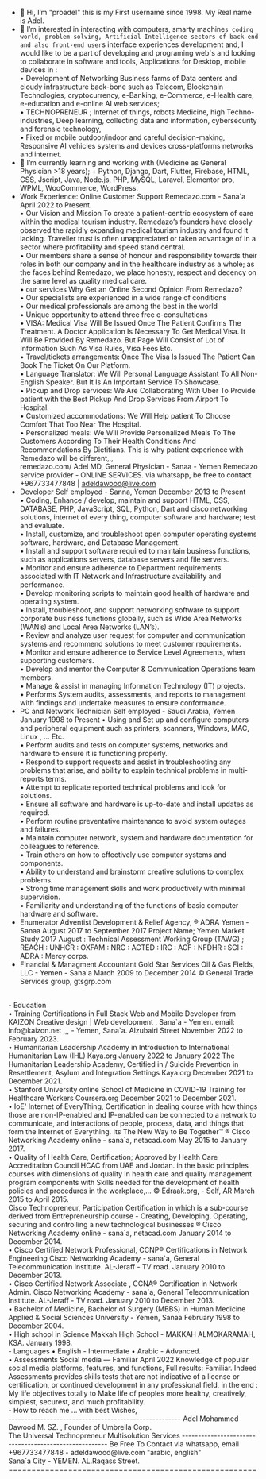 - 👋 Hi, I’m "proadel" this is my First username since 1998. My Real name is Adel.
- 👀 I’m interested in interacting with computers, smarty machine`s coding world, problem-solving, Artificial Intelligence sectors of back-end and also front-end user`s interface experiences development and, I would like to be a part of developing and programing web`s and looking to collaborate in software and tools, Applications for Desktop, mobile devices in :<br>• Development of Networking Business farms of Data centers and cloudy infrastructure back-bone such as Telecom, Blockchain Technologies, cryptocurrency, e-Banking, e-Commerce, e-Health care, e-education and e-online AI web services;<br>• TECHNOPRENEUR ; Internet of things, robots Medicine, high Techno-industries, Deep learning, collecting data and information, cybersecurity and forensic technology,<br>• Fixed or mobile outdoor/indoor and careful decision-making, Responsive AI vehicles systems and devices cross-platforms networks and internet.
- 🌱 I’m currently learning and working with (Medicine as General Physician >18 years); + Python, Django, Dart, Flutter, Firebase, HTML, CSS, Jscript, Java, Node.js, PHP, MySQL, Laravel, Elementor pro, WPML, WooCommerce, WordPress.<br>
- Work Experience: Online Customer Support Remedazo.com - Sana`a April 2022 to Present. <br>  • Our Vision and Mission To create a patient-centric ecosystem of care within the medical tourism industry. Remedazo’s founders have closely observed the rapidly expanding medical tourism industry and found it lacking. Traveller trust is often unappreciated or taken advantage of in a sector where profitability and speed stand central. <br>  • Our members share a sense of honour and responsibility towards their roles in both our company and in the healthcare industry as a whole; as the faces behind Remedazo, we place honesty, respect and decency on the same level as quality medical care. <br>  • our services Why Get an Online Second Opinion From Remedazo? <br>  • Our specialists are experienced in a wide range of conditions <br> • Our medical professionals are among the best in the world <br> • Unique opportunity to attend three free e-consultations <br>  • VISA: Medical Visa Will Be Issued Once The Patient Confirms The Treatment. A Doctor Application Is Necessary To Get Medical Visa. It Will Be Provided By Remedazo. But Page Will Consist of Lot of Information Such As Visa Rules, Visa Fees Etc. <br>  • Travel/tickets arrangements: Once The Visa Is Issued The Patient Can Book The Ticket On Our Platform. <br>  • Language Translator: We Will Personal Language Assistant To All Non-English Speaker. But It Is An Important Service To Showcase. <br>  • Pickup and Drop services: We Are Collaborating With Uber To Provide patient with the Best Pickup And Drop Services From Airport To Hospital. <br>  • Customized accommodations: We Will Help patient To Choose Comfort That Too Near The Hospital. <br>  • Personalized meals: We Will Provide Personalized Meals To The Customers According To Their Health Conditions And Recommendations By Dietitians. This is why patient experience with Remedazo will be different,,, <br>
remedazo.com/ Adel MD, General Physician - Sanaa - Yemen Remedazo service provider - ONLINE SERVICES. via whatsapp, be free to contact +967733477848 | adeldawood@live.com <br>
- Developer Self employed - Sanna, Yemen December 2013 to Present <br> • Coding, Enhance / develop, maintain and support HTML, CSS, DATABASE, PHP, JavaScript, SQL, Python, Dart and cisco networking solutions, internet of every thing, computer software and hardware; test and evaluate. <br> • Install, customize, and troubleshoot open computer operating systems software, hardware, and Database Management. <br> • Install and support software required to maintain business functions, such as applications servers, database servers and file servers. <br> • Monitor and ensure adherence to Department requirements associated with IT Network and Infrastructure availability and performance. <br> • Develop monitoring scripts to maintain good health of hardware and operating system. <br> • Install, troubleshoot, and support networking software to support corporate business functions globally, such as Wide Area Networks (WAN’s) and Local Area Networks (LAN’s). <br> • Review and analyze user request for computer and communication systems and recommend solutions to meet customer requirements. <br> • Monitor and ensure adherence to Service Level Agreements, when supporting customers. <br> • Develop and mentor the Computer & Communication Operations team members. <br> • Manage & assist in managing Information Technology (IT) projects. <br> • Performs System audits, assessments, and reports to management with findings and undertake measures to ensure conformance. <br>
- PC and Network Technician Self employed - Saudi Arabia, Yemen January 1998 to Present • Using and Set up and configure computers and peripheral equipment such as printers, scanners, Windows, MAC, Linux , ... Etc. <br> • Perform audits and tests on computer systems, networks and hardware to ensure it is functioning properly. <br> • Respond to support requests and assist in troubleshooting any problems that arise, and ability to explain technical problems in multi-reports terms. <br> • Attempt to replicate reported technical problems and look for solutions. <br> • Ensure all software and hardware is up-to-date and install updates as required. <br> • Perform routine preventative maintenance to avoid system outages and failures. <br> • Maintain computer network, system and hardware documentation for colleagues to reference. <br> • Train others on how to effectively use computer systems and components. <br> • Ability to understand and brainstorm creative solutions to complex problems. <br> • Strong time management skills and work productively with minimal supervision. <br> • Familiarity and understanding of the functions of basic computer hardware and software. <br>
- Enumerator Adventist Development & Relief Agency, ® ADRA Yemen - Sanaa August 2017 to September 2017 Project Name; Yemen Market Study 2017 August : Technical Assessment Working Group (TAWG) ; REACH : UNHCR : OXFAM : NRC : ACTED : IRC : ACF : NFDHR : SCI : ADRA : Mercy corps. <br>
- Financial & Managment Accountant Gold Star Services Oil & Gas Fields, LLC - Yemen - Sana'a March 2009 to December 2014 © General Trade Services group, gtsgrp.com
<br>
- Education <br>  • Training Certifications in Full Stack Web and Mobile Developer from KAIZON Creative design | Web development , Sana`a - Yemen. email: info@kaizon.net ,,, - Yemen, Sana`a. Alzubairi Street November 2022 to February 2023. <br>  • Humanitarian Leadership Academy in Introduction to International Humanitarian Law (IHL) Kaya.org January 2022 to January 2022 The Humanitarian Leadership Academy, Certified in  / Suicide Prevention in Resettlement, Asylum and Integration Settings Kaya.org December 2021 to December 2021. <br>  • Stanford University online School of Medicine in COVID-19 Training for Healthcare Workers Coursera.org December 2021 to December 2021. <br>  • IoE' Internet of EveryThing, Certification in dealing course with how things those are non-IP-enabled and IP-enabled can be connected to a network to communicate, and interactions of people, process, data, and things that form the Internet of Everything. Its The New Way to Be Together™ ® Cisco Networking Academy online - sana`a, netacad.com May 2015 to January 2017. <br>  • Quality of Health Care, Certification; Approved by Health Care Accreditation Council HCAC from UAE and Jordan. in the basic principles courses with dimensions of quality in health care and quality management program components with Skills needed for the development of health policies and procedures in the workplace,... © Edraak.org, - Self, AR March 2015 to April 2015. <br>  Cisco Technopreneur, Participation Certification in which is a sub-course derived from Entrepreneurship course - Creating, Developing, Operating, securing and controlling a new technological businesses ® Cisco Networking Academy online - sana`a, netacad.com January 2014 to December 2014. <br>  • Cisco Certified Network Professional, CCNP® Certifications in Network Engineering Cisco Networking Academy - sana`a, General Telecommunication Institute. AL-Jeraff - TV road. January 2010 to December 2013. <br> • Cisco Certified Network Associate , CCNA® Certification in Network Admin. Cisco Networking Academy - sana`a, General Telecommunication Institute. AL-Jeraff - TV road. January 2010 to December 2013. <br>  • Bachelor of Medicine, Bachelor of Surgery (MBBS) in Human Medicine Applied & Social Sciences University - Yemen, Sanaa February 1998 to December 2004. <br> • High school in Science Makkah High School - MAKKAH ALMOKARAMAH, KSA. January 1998. <br>
- Languages • English - Intermediate • Arabic - Advanced. <br> • Assessments Social media — Familiar April 2022 Knowledge of popular social media platforms, features, and functions, Full results: Familiar. Indeed Assessments provides skills tests that are not indicative of a license or certification, or continued development in any professional field, in the end : My life objectives totally to Make life of peoples more healthy, creatively, simplest, securest, and much profitability. <br>
- How to reach me ... with best Wishes, <br>
  ------------------------------------------------------ 
  Adel Mohammed Dawood M. SZ. , Founder of Umbrella Corp.<br>
  The Universal Technopreneur Multisolution Services
  ------------------------------------------------------
  Be Free To Contact via whatsapp, email <br>
  +967733477848 - adeldawood@live.com "arabic, english"<br>
  Sana`a City - YEMEN. AL.Raqass Street.
  ====================================================== <br>

<!---
proadel/proadel is a ✨ special ✨ repository because its `README.md` (this file) appears on your GitHub profile.
You can click the Preview link to take a look at your changes.
--->
